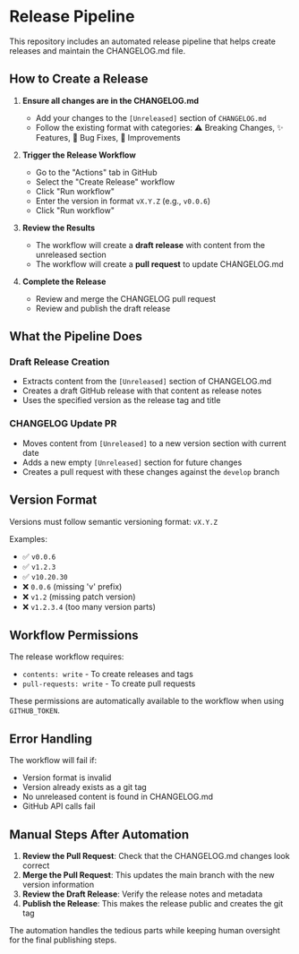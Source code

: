 # Release Pipeline

This repository includes an automated release pipeline that helps create releases and maintain the CHANGELOG.md file.

## How to Create a Release

1. **Ensure all changes are in the CHANGELOG.md**
   - Add your changes to the `[Unreleased]` section of `CHANGELOG.md`
   - Follow the existing format with categories: ⚠️ Breaking Changes, ✨ Features, 🐛 Bug Fixes, 🔧 Improvements

2. **Trigger the Release Workflow**
   - Go to the "Actions" tab in GitHub
   - Select the "Create Release" workflow
   - Click "Run workflow" 
   - Enter the version in format `vX.Y.Z` (e.g., `v0.0.6`)
   - Click "Run workflow"

3. **Review the Results**
   - The workflow will create a **draft release** with content from the unreleased section
   - The workflow will create a **pull request** to update CHANGELOG.md

4. **Complete the Release**
   - Review and merge the CHANGELOG pull request
   - Review and publish the draft release

## What the Pipeline Does

### Draft Release Creation
- Extracts content from the `[Unreleased]` section of CHANGELOG.md
- Creates a draft GitHub release with that content as release notes
- Uses the specified version as the release tag and title

### CHANGELOG Update PR
- Moves content from `[Unreleased]` to a new version section with current date
- Adds a new empty `[Unreleased]` section for future changes
- Creates a pull request with these changes against the `develop` branch

## Version Format

Versions must follow semantic versioning format: `vX.Y.Z`

Examples:
- ✅ `v0.0.6`
- ✅ `v1.2.3` 
- ✅ `v10.20.30`
- ❌ `0.0.6` (missing 'v' prefix)
- ❌ `v1.2` (missing patch version)
- ❌ `v1.2.3.4` (too many version parts)

## Workflow Permissions

The release workflow requires:
- `contents: write` - To create releases and tags
- `pull-requests: write` - To create pull requests

These permissions are automatically available to the workflow when using `GITHUB_TOKEN`.

## Error Handling

The workflow will fail if:
- Version format is invalid
- Version already exists as a git tag
- No unreleased content is found in CHANGELOG.md
- GitHub API calls fail

## Manual Steps After Automation

1. **Review the Pull Request**: Check that the CHANGELOG.md changes look correct
2. **Merge the Pull Request**: This updates the main branch with the new version information  
3. **Review the Draft Release**: Verify the release notes and metadata
4. **Publish the Release**: This makes the release public and creates the git tag

The automation handles the tedious parts while keeping human oversight for the final publishing steps.